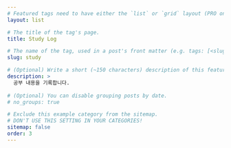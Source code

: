 ```yaml
---
# Featured tags need to have either the `list` or `grid` layout (PRO only).
layout: list

# The title of the tag's page.
title: Study Log

# The name of the tag, used in a post's front matter (e.g. tags: [<slug>]).
slug: study

# (Optional) Write a short (~150 characters) description of this featured tag.
description: > 
  공부 내용을 기록합니다.
  
# (Optional) You can disable grouping posts by date.
# no_groups: true

# Exclude this example category from the sitemap.
# DON'T USE THIS SETTING IN YOUR CATEGORIES!
sitemap: false
order: 3
---
```


